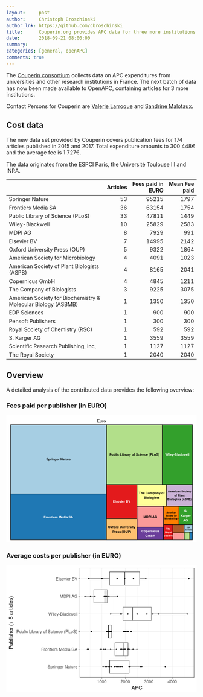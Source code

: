 ```yaml
---
layout:     post
author:     Christoph Broschinski
author_lnk: https://github.com/cbroschinski
title:      Couperin.org provides APC data for three more institutions
date:       2018-09-21 08:00:00
summary:    
categories: [general, openAPC]
comments: true
---
```





The [Couperin consortium](https://couperin.org) collects data on APC expenditures from universities and other research institutions in France. The next batch of data has now been made available to OpenAPC, containing articles for 3 more institutions.

Contact Persons for Couperin are [Valerie Larroque](mailto:valerie.larroque@couperin.org) and [Sandrine Malotaux](mailto:sandrine.malotaux@inp-toulouse.fr).

## Cost data



The new data set provided by Couperin covers publication fees for 174 articles published in 2015 and 2017. Total expenditure amounts to 300 448€ and the average fee is 1 727€.

The data originates from the ESPCI Paris, the Université Toulouse III and INRA.



|                                                              | Articles| Fees paid in EURO| Mean Fee paid|
|:-------------------------------------------------------------|--------:|-----------------:|-------------:|
|Springer Nature                                               |       53|             95215|          1797|
|Frontiers Media SA                                            |       36|             63154|          1754|
|Public Library of Science (PLoS)                              |       33|             47811|          1449|
|Wiley-Blackwell                                               |       10|             25829|          2583|
|MDPI AG                                                       |        8|              7929|           991|
|Elsevier BV                                                   |        7|             14995|          2142|
|Oxford University Press (OUP)                                 |        5|              9322|          1864|
|American Society for Microbiology                             |        4|              4091|          1023|
|American Society of Plant Biologists (ASPB)                   |        4|              8165|          2041|
|Copernicus GmbH                                               |        4|              4845|          1211|
|The Company of Biologists                                     |        3|              9225|          3075|
|American Society for Biochemistry & Molecular Biology (ASBMB) |        1|              1350|          1350|
|EDP Sciences                                                  |        1|               900|           900|
|Pensoft Publishers                                            |        1|               300|           300|
|Royal Society of Chemistry (RSC)                              |        1|               592|           592|
|S. Karger AG                                                  |        1|              3559|          3559|
|Scientific Research Publishing, Inc,                          |        1|              1127|          1127|
|The Royal Society                                             |        1|              2040|          2040|

## Overview

A detailed analysis of the contributed data provides the following overview:

### Fees paid per publisher (in EURO)

![plot of chunk tree_couperin_2018_09_21_full](/figure/tree_couperin_2018_09_21_full-1.png)

###  Average costs per publisher (in EURO)

![plot of chunk box_couperin_2018_09_21_publisher_full](/figure/box_couperin_2018_09_21_publisher_full-1.png)
